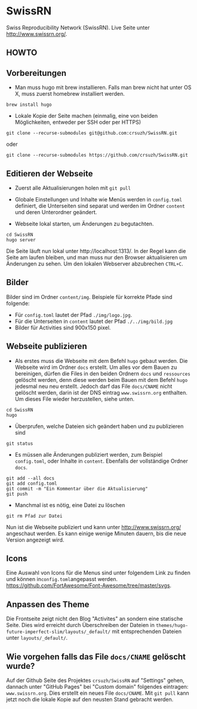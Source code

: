 # SwissRN
Swiss Reproducibility Network (SwissRN). Live Seite unter http://www.swissrn.org/.

## HOWTO

## Vorbereitungen
- Man muss hugo mit brew installieren. Falls man brew nicht hat unter OS X, muss zuerst homebrew installiert werden.

```
brew install hugo
```

- Lokale Kopie der Seite machen (einmalig, eine von beiden Möglichkeiten, entweder per SSH oder per HTTPS)

```
git clone --recurse-submodules git@github.com:crsuzh/SwissRN.git
```

oder

```
git clone --recurse-submodules https://github.com/crsuzh/SwissRN.git
```

## Editieren der Webseite

- Zuerst alle Aktualisierungen holen mit `git pull`

- Globale Einstellungen und Inhalte wie Menüs werden in `config.toml` definiert, die Unterseiten sind separat und werden im Ordner `content` und deren Unterordner geändert.

- Webseite lokal starten, um Änderungen zu begutachten.
```
cd SwissRN
hugo server
```

Die Seite läuft nun lokal unter http://localhost:1313/. In der Regel kann die Seite am laufen bleiben, und man muss nur den Browser aktualisieren um Änderungen zu sehen. Um den lokalen Webserver abzubrechen `CTRL+C`.

## Bilder

Bilder sind im Ordner `content/img`. Beispiele für korrekte Pfade sind folgende:
- Für `config.toml` lautet der Pfad `./img/logo.jpg`.
- Für die Unterseiten in `content` lautet der Pfad `./../img/bild.jpg`
- Bilder für Activities sind 900x150 pixel.

## Webseite publizieren

- Als erstes muss die Webseite mit dem Befehl `hugo` gebaut werden. Die Webseite wird im Ordner `docs` erstellt. Um alles vor dem Bauen zu bereinigen, dürfen die Files in den beiden Ordnern `docs` und `ressources` gelöscht werden, denn diese werden beim Bauen mit dem Befehl `hugo` jedesmal neu neu erstellt. Jedoch darf das File `docs/CNAME` nicht gelöscht werden, darin ist der DNS eintrag `www.swissrn.org` enthalten. Um dieses File wieder herzustellen, siehe unten.

```
cd SwissRN
hugo
```

- Überprufen, welche Dateien sich geändert haben und zu publizieren sind

```
git status
```

- Es müssen alle Änderungen publiziert werden, zum Beispiel `config.toml`, oder Inhalte in `content`. Ebenfalls der vollständige Ordner `docs`.

```
git add --all docs
git add config.toml
git commit -m "Ein Kommentar über die Aktualisierung"
git push
```

- Manchmal ist es nötig, eine Datei zu löschen
```
git rm Pfad zur Datei
```

Nun ist die Webseite publiziert und kann unter http://www.swissrn.org/ angeschaut werden. Es kann einige wenige Minuten dauern, bis die neue Version angezeigt wird.


## Icons
Eine Auswahl von Icons für die Menus sind unter folgendem Link zu finden und können in`config.toml`angepasst werden.  https://github.com/FortAwesome/Font-Awesome/tree/master/svgs.

## Anpassen des Theme
Die Frontseite zeigt nicht den Blog "Activites" an sondern eine statische Seite. Dies wird erreicht durch Überschreiben der Dateien in `themes/hugo-future-imperfect-slim/layouts/_default/` mit entsprechenden Dateien unter `layouts/_default/`.

## Wie vorgehen falls das File `docs/CNAME` gelöscht wurde?
Auf der Github Seite des Projektes `crsuzh/SwissRN` auf "Settings" gehen, dannach unter "GitHub Pages" bei "Custom domain" folgendes eintragen: `www.swissrn.org`. Dies erstellt ein neues File `docs/CNAME`. Mit `git pull` kann jetzt noch die lokale Kopie auf den neusten Stand gebracht werden.


